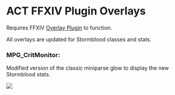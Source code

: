# ACT FFXIV Plugin Overlays

Requires FFXIV [Overlay Plugin](https://github.com/RainbowMage/OverlayPlugin) to function.

All overlays are updated for Stormblood classes and stats. 

### MPG_CritMonitor:

Modified version of the classic miniparse glow to display the new Stormblood stats.

<img src="https://github.com/awSweeney/FFXIV-ACT-Rainbow-Mage-Overlays/blob/master/images/preview/MPG_CritMonitor_Preview.jpg"/>
